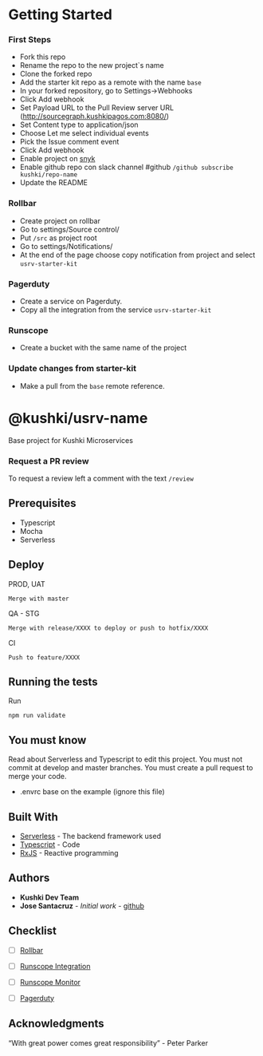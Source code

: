 # Getting Started
### First Steps
- Fork this repo
- Rename the repo to the new project`s name
- Clone the forked repo
- Add the starter kit repo as a remote with the name `base`
- In your forked repository, go to Settings→Webhooks
- Click Add webhook
- Set Payload URL to the Pull Review server URL (http://sourcegraph.kushkipagos.com:8080/)
- Set Content type to application/json
- Choose Let me select individual events
- Pick the Issue comment event
- Click Add webhook
- Enable project on [snyk](https://snyk.io)
- Enable github repo con slack channel #github `/github subscribe kushki/repo-name`
- Update the README

### Rollbar
- Create project on rollbar
- Go to settings/Source control/
- Put `/src` as project root
- Go to settings/Notifications/
- At the end of the page choose copy notification from project and select `usrv-starter-kit`
### Pagerduty
- Create a service on Pagerduty.
- Copy all the integration from the service `usrv-starter-kit`
### Runscope
- Create a bucket with the same name of the project
### Update changes from starter-kit
- Make a pull from the `base` remote reference.

<!--- Here start the README template for the project -->
# @kushki/usrv-name
Base project for Kushki Microservices
### Request a PR review
To request a review left a comment with the text `/review`
## Prerequisites
- Typescript
- Mocha
- Serverless
## Deploy
PROD, UAT
```
Merge with master 
```
QA - STG
```
Merge with release/XXXX to deploy or push to hotfix/XXXX
```
CI
```
Push to feature/XXXX
```
## Running the tests

Run
```shell
npm run validate
```

## You must know

Read about Serverless and Typescript to edit this project. You must not commit at develop and master branches.
You must create a pull request to merge your code. 

* .envrc base on the example (ignore this file)
## Built With
* [Serverless](https://serverless.com/framework/docs/) - The backend framework used
* [Typescript](https://www.typescriptlang.org/) - Code
* [RxJS](http://reactivex.io/rxjs/) - Reactive programming
## Authors
* **Kushki Dev Team**
* **Jose Santacruz** - *Initial work* - [github](https://github.com/joseSantacruz)

## Checklist

- [ ] [Rollbar](https://rollbar.com/kushki/XXXX)
- [ ] [Runscope Integration](https://www.runscope.com/radar/xxxxx/xxxxxx/overview)
- [ ] [Runscope Monitor](https://www.runscope.com/radar/v0wwissdy058/xxxxxx/overview)
- [ ] [Pagerduty](https://kushki.pagerduty.com/services/XXXX)


## Acknowledgments

“With great power comes great responsibility” - Peter Parker
